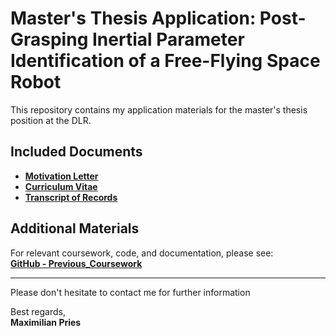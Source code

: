 # Master's Thesis Application: Post-Grasping Inertial Parameter Identification of a Free-Flying Space Robot

This repository contains my application materials for the master's thesis position at the DLR.

## Included Documents
- [**Motivation Letter**](/PriesMaximilian_Motivation_AUF.pdf)
- [**Curriculum Vitae**](/PriesMaximilian_CV_0725.pdf)
- [**Transcript of Records**](/PriesMaximilian_Transcript_0725.pdf)

## Additional Materials
For relevant coursework, code, and documentation, please see:  
[**GitHub - Previous_Coursework**](https://github.com/maxwell6q/Previous_Coursework)

---
Please don't hesitate to contact me for further information

Best regards,  
**Maximilian Pries**
